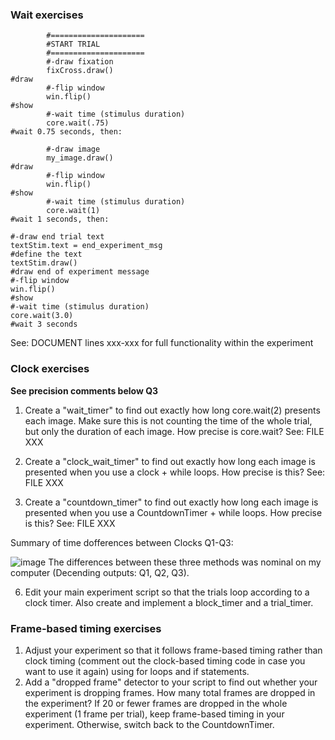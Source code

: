 ### Wait exercises

```
        #=====================
        #START TRIAL
        #=====================   
        #-draw fixation
        fixCross.draw()                                                         #draw
        #-flip window
        win.flip()                                                              #show
        #-wait time (stimulus duration)
        core.wait(.75)                                                          #wait 0.75 seconds, then:
        
        #-draw image
        my_image.draw()                                                         #draw
        #-flip window
        win.flip()                                                              #show
        #-wait time (stimulus duration)
        core.wait(1)                                                            #wait 1 seconds, then:
        
#-draw end trial text
textStim.text = end_experiment_msg                                              #define the text
textStim.draw()                                                                 #draw end of experiment message
#-flip window
win.flip()                                                                      #show
#-wait time (stimulus duration)
core.wait(3.0)                                                                  #wait 3 seconds
```
See: DOCUMENT lines xxx-xxx for full functionality within the experiment

### Clock exercises
**See precision comments below Q3**
1. Create a "wait_timer" to find out exactly how long core.wait(2) presents each image. Make sure this is not counting the time of the whole trial, but only the duration of each image. How precise is core.wait?
See: FILE XXX

2. Create a "clock_wait_timer" to find out exactly how long each image is presented when you use a clock + while loops. How precise is this?
See: FILE XXX

3. Create a "countdown_timer" to find out exactly how long each image is presented when you use a CountdownTimer + while loops. How precise is this?
See: FILE XXX

Summary of time dofferences between Clocks Q1-Q3:

![image](https://user-images.githubusercontent.com/113373038/203163460-9180d17f-5212-4bf3-aa84-0e1e9b0dc6cf.png)
The differences between these three methods was nominal on my computer (Decending outputs: Q1, Q2, Q3).

6. Edit your main experiment script so that the trials loop according to a clock timer. Also create and implement a block_timer and a trial_timer.

### Frame-based timing exercises
1. Adjust your experiment so that it follows frame-based timing rather than clock timing (comment out the clock-based timing code in case you want to use it again) using for loops and if statements.
2. Add a "dropped frame" detector to your script to find out whether your experiment is dropping frames. How many total frames are dropped in the experiment? If 20 or fewer frames are dropped in the whole experiment (1 frame per trial), keep frame-based timing in your experiment. Otherwise, switch back to the CountdownTimer.
